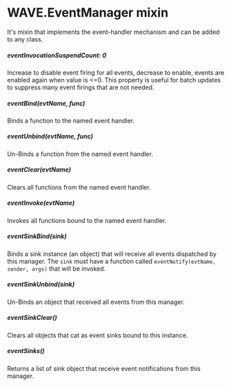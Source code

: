 # WAVE.EventManager mixin
It's mixin that implements the event-handler mechanism and can be added to any class.

##### eventInvocationSuspendCount: 0
Increase to disable event firing for all events, decrease to enable, events are enabled again when value is <=0. This property is useful for batch updates to suppress many event firings that are not needed.

##### eventBind(evtName, func)
Binds a function to the named event handler.

##### eventUnbind(evtName, func)
Un-Binds a function from the named event handler.

##### eventClear(evtName)
Clears all functions from the named event handler.

##### eventInvoke(evtName)
Invokes all functions bound to the named event handler.

##### eventSinkBind(sink)
Binds a sink instance (an object) that will receive all events dispatched by this manager. The `sink` must have a function called `eventNotify(evtName, sender, args)` that will be invoked.
    
##### eventSinkUnbind(sink)
Un-Binds an object that received all events from this manager.

##### eventSinkClear()
Clears all objects that cat as event sinks bound to this instance.

##### eventSinks()
Returns a list of sink object that receive event notifications from this manager.
